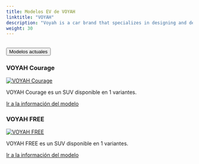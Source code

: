 ```yaml
---
title: Modelos EV de VOYAH
linktitle: "VOYAH"
description: "Voyah is a car brand that specializes in designing and developing electric vehicles. Voyah is the premium division of Chinese state-owned automaker Dongfeng Motor Corporation. "
weight: 30
---
```

<!-- markdownlint-disable MD033 -->
<!-- markdownlint-disable MD010 -->


<div class="accordion" id="accordionPanelsStayOpenExample">
    <div class="accordion-item">
        <h2 class="accordion-header">
            <button class="accordion-button" type="button" data-bs-toggle="collapse" data-bs-target="#panelsStayOpen-collapseOne" aria-expanded="true" aria-controls="panelsStayOpen-collapseOne">
                        Modelos actuales
            </button>
        </h2>
        <div id="panelsStayOpen-collapseOne" class="accordion-collapse collapse show">
            <div class="accordion-body">
    <div class="container p-3 mb-4 bg-body-tertiary rounded border">
        <h3>VOYAH Courage</h3>
        <div class="row">
            <div class="col col-12 col-md-6">
                <a href="courage">
                    <img src="https://media.evkx.net/multimedia/models/voyah/courage/courage_awd/main_1_st.jpg" class="img-fluid" alt="VOYAH Courage" >
                </a>
            </div>
            <div class="col col-12 col-md-6"><p>
VOYAH Courage es un SUV disponible en 1 variantes.
</p>
	<a href="courage/" class="btn btn-outline-primary" role="button">Ir a la información del modelo</a>
		</div>
	</div>
</div>
    <div class="container p-3 mb-4 bg-body-tertiary rounded border">
        <h3>VOYAH FREE</h3>
        <div class="row">
            <div class="col col-12 col-md-6">
                <a href="free">
                    <img src="https://media.evkx.net/multimedia/models/voyah/free/free/main_1_st.jpg" class="img-fluid" alt="VOYAH FREE" >
                </a>
            </div>
            <div class="col col-12 col-md-6"><p>
VOYAH FREE es un SUV disponible en 1 variantes.
</p>
	<a href="free/" class="btn btn-outline-primary" role="button">Ir a la información del modelo</a>
		</div>
	</div>
</div>
        </div>
    </div>
</div></div>

